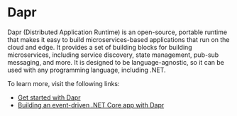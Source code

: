 # Dapr

Dapr (Distributed Application Runtime) is an open-source, portable runtime that makes it easy to build microservices-based applications that run on the cloud and edge. It provides a set of building blocks for building microservices, including service discovery, state management, pub-sub messaging, and more. It is designed to be language-agnostic, so it can be used with any programming language, including .NET.

To learn more, visit the following links:

- [Get started with Dapr](https://learn.microsoft.com/en-us/dotnet/architecture/dapr-for-net-developers/getting-started)
- [Building an event-driven .NET Core app with Dapr](https://medium.com/polarsquad/building-an-event-driven-net-core-app-with-dapr-58cc83ab120b)